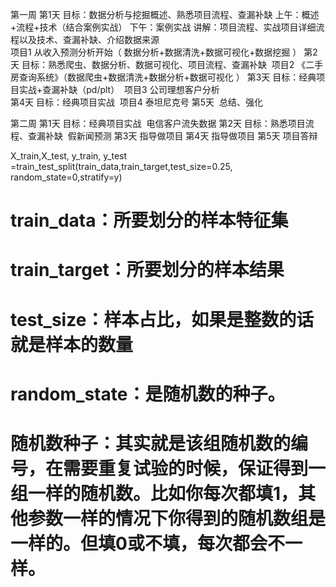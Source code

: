第一周
第1天	
	目标：数据分析与挖掘概述、熟悉项目流程、查漏补缺
	上午：概述+流程+技术（结合案例实战）  下午：案例实战
​	讲解：项目流程、实战项目详细流程以及技术、查漏补缺、介绍数据来源	
​	项目1 从收入预测分析开始（ 数据分析+数据清洗+数据可视化+数据挖掘 ）
第2天	目标：熟悉爬虫、数据分析、数据可视化、项目流程、查漏补缺
​	项目2  《二手房查询系统》（数据爬虫+数据清洗+数据分析+数据可视化  ）
第3天	目标：经典项目实战+查漏补缺（pd/plt）
​	项目3	公司理想客户分析	
第4天	目标：经典项目实战
​	项目4	泰坦尼克号
第5天
​	总结、强化

第二周
第1天	目标：经典项目实战
​	电信客户流失数据
第2天	目标：熟悉项目流程、查漏补缺
​	假新闻预测
第3天	指导做项目
第4天	指导做项目
第5天	项目答辩



X_train,X_test, y_train, y_test =train_test_split(train_data,train_target,test_size=0.25, random_state=0,stratify=y)
# train_data：所要划分的样本特征集
# train_target：所要划分的样本结果
# test_size：样本占比，如果是整数的话就是样本的数量
# random_state：是随机数的种子。
# 随机数种子：其实就是该组随机数的编号，在需要重复试验的时候，保证得到一组一样的随机数。比如你每次都填1，其他参数一样的情况下你得到的随机数组是一样的。但填0或不填，每次都会不一样。
